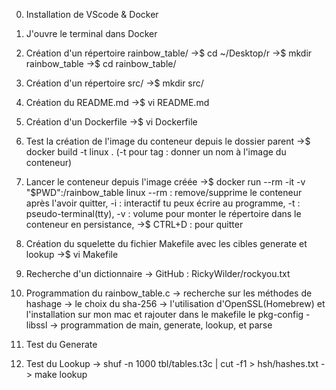 0. Installation de VScode & Docker

1. J'ouvre le terminal dans Docker

2. Création d'un répertoire rainbow_table/
	->$ cd ~/Desktop/r
	->$ mkdir rainbow_table
	->$ cd rainbow_table/

3. Création d'un répertoire src/
	->$ mkdir src/

4. Création du README.md
	->$ vi README.md

5. Création d'un Dockerfile
	->$ vi Dockerfile

6. Test la création de l'image du conteneur depuis le dossier parent
	->$ docker build -t linux . (-t pour tag : donner un nom à l'image du conteneur)

7. Lancer le conteneur depuis l'image créée
	->$ docker run --rm -it -v "$PWD":/rainbow_table linux
		--rm	: remove/supprime le conteneur après l'avoir quitter, 
		-i 	: interactif tu peux écrire au programme, 
		-t	: pseudo-terminal(tty),
		-v	: volume pour monter le répertoire dans le conteneur en persistance,
	->$ CTRL+D 	: pour quitter

8. Création du squelette du fichier Makefile avec les cibles generate et lookup
	->$ vi Makefile

9. Recherche d'un dictionnaire
	-> GitHub : RickyWilder/rockyou.txt

10. Programmation du rainbow_table.c
	-> recherche sur les méthodes de hashage
	-> le choix du sha-256
	-> l'utilisation d'OpenSSL(Homebrew) et l'installation sur mon mac et rajouter dans le makefile le pkg-config -libssl
	-> programmation de main, generate, lookup, et parse

11. Test du Generate

12. Test du Lookup
	-> shuf -n 1000 tbl/tables.t3c | cut -f1 > hsh/hashes.txt
	-> make lookup

	